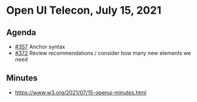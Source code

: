 # Open UI Telecon, July 15, 2021

## Agenda
- [#357](https://github.com/openui/open-ui/issues/357) Anchor syntax
- [#372](https://github.com/openui/open-ui/issues/372) Review recommendations / consider how many new elements we need

## Minutes
- https://www.w3.org/2021/07/15-openui-minutes.html
